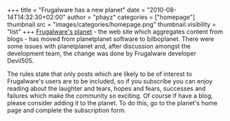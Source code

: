 +++
title = "Frugalware has a new planet"
date = "2010-08-14T14:32:30+02:00"
author = "phayz"
categories = ["homepage"]
thumbnail.src = "images/categories/homepage.png"
thumbnail.visibility = "list"
+++
[Frugalware's planet](http://planet.frugalware.org) - the web
 site which aggregates content from blogs - has moved from planetplanet
 software to bilboplanet. There were some issues with planetplanet and,
 after discussion amongst the development team, the change was done by
 Frugalware developer Devil505.  
  

 The rules state that only posts which are likely to be of interest to
 Frugalware's users are to be included, so if you subscribe you can enjoy
 reading about the laughter and tears, hopes and fears, successes and
 failures which make the community so exciting. Of course if have a blog,
 please consider adding it to the planet. To do this, go to the planet's
 home page and complete the subscription form.